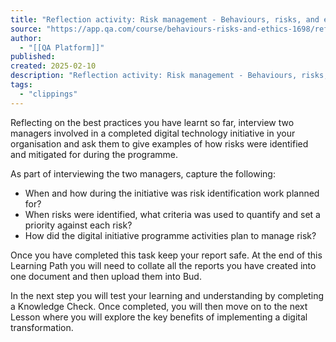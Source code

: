 ```yaml
---
title: "Reflection activity: Risk management - Behaviours, risks, and ethics Lesson | QA Platform"
source: "https://app.qa.com/course/behaviours-risks-and-ethics-1698/reflection-activity-risk-management-05032024095006/?context_id=13677&context_resource=lp"
author:
  - "[[QA Platform]]"
published:
created: 2025-02-10
description: "Reflection activity: Risk management - Behaviours, risks, and ethics lesson from QA Platform. Start learning today with our digital training solutions."
tags:
  - "clippings"
---
```

Reflecting on the best practices you have learnt so far, interview two managers involved in a completed digital technology initiative in your organisation and ask them to give examples of how risks were identified and mitigated for during the programme. 

As part of interviewing the two managers, capture the following: 

- When and how during the initiative was risk identification work planned for?
- When risks were identified, what criteria was used to quantify and set a priority against each risk?
- How did the digital initiative programme activities plan to manage risk?

Once you have completed this task keep your report safe. At the end of this Learning Path you will need to collate all the reports you have created into one document and then upload them into Bud.

In the next step you will test your learning and understanding by completing a Knowledge Check. Once completed, you will then move on to the next Lesson where you will explore the key benefits of implementing a digital transformation.